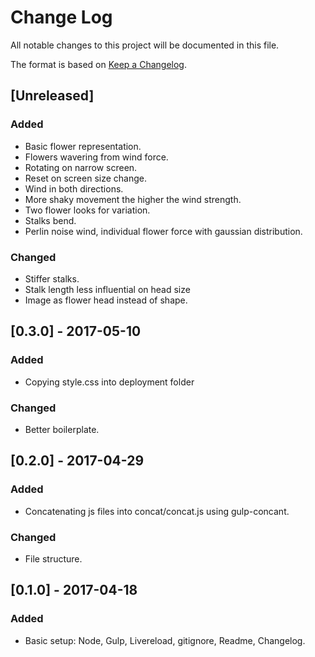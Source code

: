 
# Change Log
All notable changes to this project will be documented in this file.

The format is based on [Keep a Changelog](http://keepachangelog.com/).

## [Unreleased]
### Added
- Basic flower representation.
- Flowers wavering from wind force.
- Rotating on narrow screen. 
- Reset on screen size change.
- Wind in both directions. 
- More shaky movement the higher the wind strength.
- Two flower looks for variation.
- Stalks bend.
- Perlin noise wind, individual flower force with gaussian distribution.

### Changed
- Stiffer stalks.
- Stalk length less influential on head size
- Image as flower head instead of shape.

## [0.3.0] - 2017-05-10
### Added
- Copying style.css into deployment folder

### Changed
- Better boilerplate.

## [0.2.0] - 2017-04-29
### Added
- Concatenating js files into concat/concat.js using gulp-concant.

### Changed
- File structure.

## [0.1.0] - 2017-04-18
### Added
- Basic setup: Node, Gulp, Livereload, gitignore, Readme, Changelog.